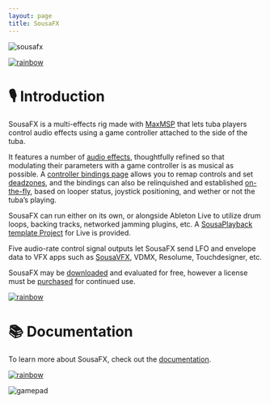 ```yaml
---
layout: page
title: SousaFX
---
```


![sousafx](../images/sousafx-lookup.jpg)

<a href="#studio_microphone-introduction">![rainbow](../images/rainbow.png)</a>

# 🎙️ Introduction

SousaFX is a multi-effects rig made with [MaxMSP](https://cycling74.com/products/max) that lets tuba players control audio effects using a game controller attached to the side of the tuba.

It features a number of [audio effects](https://sousastep.github.io/SousaFX-docs/content/fx.html#audio-effects), thoughtfully refined so that modulating their parameters with a game controller is as musical as possible. A [controller bindings page](https://sousastep.github.io/SousaFX-docs/content/bindings.html#controller-bindings) allows you to remap controls and set [deadzones](https://sousastep.github.io/SousaFX-docs/content/deadzones.html#deadzones), and the bindings can also be relinquished and established [on-the-fly](https://sousastep.github.io/SousaFX-docs/content/pcl.html#parameter-control-logic), based on looper status, joystick positioning, and wether or not the tuba’s playing.

SousaFX can run either on its own, or alongside Ableton Live to utilize drum loops, backing tracks, networked jamming plugins, etc. A [SousaPlayback template Project](https://sousastep.github.io/SousaFX-docs/content/playback.html#sousaplaybacktemplate) for Live is provided.

Five audio-rate control signal outputs let SousaFX send LFO and envelope data to VFX apps such as [SousaVFX](https://sousastep.github.io/SousaFX-docs/content/sousavfx.html), VDMX, Resolume, Touchdesigner, etc.

SousaFX may be [downloaded](https://sousastep.github.io/SousaFX-docs/content/install.html#installation) and evaluated for free, however a license must be [purchased](https://sousastep.github.io/SousaFX-docs/content/purchase.html#purchase) for continued use.

<a href="#books-documentation">![rainbow](../images/rainbow.png)</a>

# 📚 Documentation

To learn more about SousaFX, check out the [documentation](https://sousastep.github.io/SousaFX-docs/index.html).

<a href="#">![rainbow](../images/rainbow.png)</a>

![gamepad](../images/tubagamepad.png)
